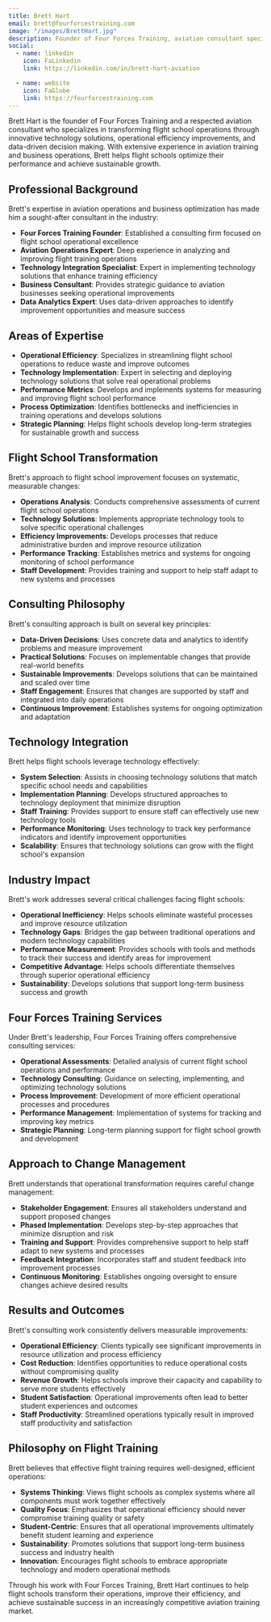 ```yaml
---
title: Brett Hart
email: brett@fourforcestraining.com
image: "/images/BrettHart.jpg"
description: Founder of Four Forces Training, aviation consultant specializing in transforming flight school operations through technology, efficiency improvements, and data-driven decision making.
social:
  - name: linkedin
    icon: FaLinkedin
    link: https://linkedin.com/in/brett-hart-aviation

  - name: website
    icon: FaGlobe
    link: https://fourforcestraining.com
---
```


Brett Hart is the founder of Four Forces Training and a respected aviation consultant who specializes in transforming flight school operations through innovative technology solutions, operational efficiency improvements, and data-driven decision making. With extensive experience in aviation training and business operations, Brett helps flight schools optimize their performance and achieve sustainable growth.

## Professional Background

Brett's expertise in aviation operations and business optimization has made him a sought-after consultant in the industry:

- **Four Forces Training Founder**: Established a consulting firm focused on flight school operational excellence
- **Aviation Operations Expert**: Deep experience in analyzing and improving flight training operations
- **Technology Integration Specialist**: Expert in implementing technology solutions that enhance training efficiency
- **Business Consultant**: Provides strategic guidance to aviation businesses seeking operational improvements
- **Data Analytics Expert**: Uses data-driven approaches to identify improvement opportunities and measure success

## Areas of Expertise

- **Operational Efficiency**: Specializes in streamlining flight school operations to reduce waste and improve outcomes
- **Technology Implementation**: Expert in selecting and deploying technology solutions that solve real operational problems
- **Performance Metrics**: Develops and implements systems for measuring and improving flight school performance
- **Process Optimization**: Identifies bottlenecks and inefficiencies in training operations and develops solutions
- **Strategic Planning**: Helps flight schools develop long-term strategies for sustainable growth and success

## Flight School Transformation

Brett's approach to flight school improvement focuses on systematic, measurable changes:

- **Operations Analysis**: Conducts comprehensive assessments of current flight school operations
- **Technology Solutions**: Implements appropriate technology tools to solve specific operational challenges
- **Efficiency Improvements**: Develops processes that reduce administrative burden and improve resource utilization
- **Performance Tracking**: Establishes metrics and systems for ongoing monitoring of school performance
- **Staff Development**: Provides training and support to help staff adapt to new systems and processes

## Consulting Philosophy

Brett's consulting approach is built on several key principles:

- **Data-Driven Decisions**: Uses concrete data and analytics to identify problems and measure improvement
- **Practical Solutions**: Focuses on implementable changes that provide real-world benefits
- **Sustainable Improvements**: Develops solutions that can be maintained and scaled over time
- **Staff Engagement**: Ensures that changes are supported by staff and integrated into daily operations
- **Continuous Improvement**: Establishes systems for ongoing optimization and adaptation

## Technology Integration

Brett helps flight schools leverage technology effectively:

- **System Selection**: Assists in choosing technology solutions that match specific school needs and capabilities
- **Implementation Planning**: Develops structured approaches to technology deployment that minimize disruption
- **Staff Training**: Provides support to ensure staff can effectively use new technology tools
- **Performance Monitoring**: Uses technology to track key performance indicators and identify improvement opportunities
- **Scalability**: Ensures that technology solutions can grow with the flight school's expansion

## Industry Impact

Brett's work addresses several critical challenges facing flight schools:

- **Operational Inefficiency**: Helps schools eliminate wasteful processes and improve resource utilization
- **Technology Gaps**: Bridges the gap between traditional operations and modern technology capabilities
- **Performance Measurement**: Provides schools with tools and methods to track their success and identify areas for improvement
- **Competitive Advantage**: Helps schools differentiate themselves through superior operational efficiency
- **Sustainability**: Develops solutions that support long-term business success and growth

## Four Forces Training Services

Under Brett's leadership, Four Forces Training offers comprehensive consulting services:

- **Operational Assessments**: Detailed analysis of current flight school operations and performance
- **Technology Consulting**: Guidance on selecting, implementing, and optimizing technology solutions
- **Process Improvement**: Development of more efficient operational processes and procedures
- **Performance Management**: Implementation of systems for tracking and improving key metrics
- **Strategic Planning**: Long-term planning support for flight school growth and development

## Approach to Change Management

Brett understands that operational transformation requires careful change management:

- **Stakeholder Engagement**: Ensures all stakeholders understand and support proposed changes
- **Phased Implementation**: Develops step-by-step approaches that minimize disruption and risk
- **Training and Support**: Provides comprehensive support to help staff adapt to new systems and processes
- **Feedback Integration**: Incorporates staff and student feedback into improvement processes
- **Continuous Monitoring**: Establishes ongoing oversight to ensure changes achieve desired results

## Results and Outcomes

Brett's consulting work consistently delivers measurable improvements:

- **Operational Efficiency**: Clients typically see significant improvements in resource utilization and process efficiency
- **Cost Reduction**: Identifies opportunities to reduce operational costs without compromising quality
- **Revenue Growth**: Helps schools improve their capacity and capability to serve more students effectively
- **Student Satisfaction**: Operational improvements often lead to better student experiences and outcomes
- **Staff Productivity**: Streamlined operations typically result in improved staff productivity and satisfaction

## Philosophy on Flight Training

Brett believes that effective flight training requires well-designed, efficient operations:

- **Systems Thinking**: Views flight schools as complex systems where all components must work together effectively
- **Quality Focus**: Emphasizes that operational efficiency should never compromise training quality or safety
- **Student-Centric**: Ensures that all operational improvements ultimately benefit student learning and experience
- **Sustainability**: Promotes solutions that support long-term business success and industry health
- **Innovation**: Encourages flight schools to embrace appropriate technology and modern operational methods

Through his work with Four Forces Training, Brett Hart continues to help flight schools transform their operations, improve their efficiency, and achieve sustainable success in an increasingly competitive aviation training market.
